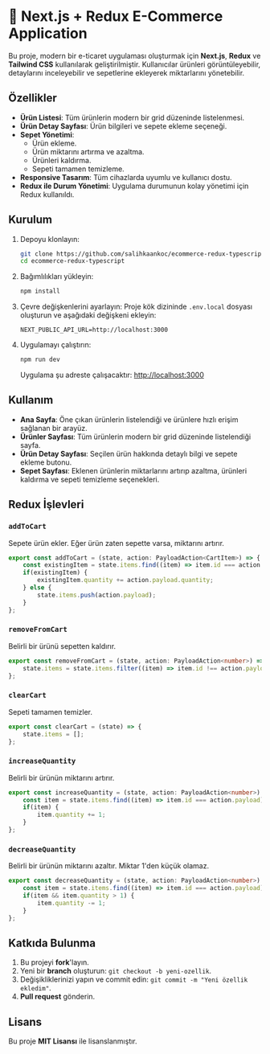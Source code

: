 # 🛒 Next.js + Redux E-Commerce Application

Bu proje, modern bir e-ticaret uygulaması oluşturmak için **Next.js**, **Redux** ve **Tailwind CSS** kullanılarak geliştirilmiştir. Kullanıcılar ürünleri görüntüleyebilir, detaylarını inceleyebilir ve sepetlerine ekleyerek miktarlarını yönetebilir.

## Özellikler

- **Ürün Listesi**: Tüm ürünlerin modern bir grid düzeninde listelenmesi.
- **Ürün Detay Sayfası**: Ürün bilgileri ve sepete ekleme seçeneği.
- **Sepet Yönetimi**:
  - Ürün ekleme.
  - Ürün miktarını artırma ve azaltma.
  - Ürünleri kaldırma.
  - Sepeti tamamen temizleme.
- **Responsive Tasarım**: Tüm cihazlarda uyumlu ve kullanıcı dostu.
- **Redux ile Durum Yönetimi**: Uygulama durumunun kolay yönetimi için Redux kullanıldı.

## Kurulum

1. Depoyu klonlayın:
   ```bash
   git clone https://github.com/salihkaankoc/ecommerce-redux-typescript.git
   cd ecommerce-redux-typescript
   ```

2. Bağımlılıkları yükleyin:
   ```bash
   npm install
   ```

3. Çevre değişkenlerini ayarlayın:
   Proje kök dizininde `.env.local` dosyası oluşturun ve aşağıdaki değişkeni ekleyin:
   ```env
   NEXT_PUBLIC_API_URL=http://localhost:3000
   ```

4. Uygulamayı çalıştırın:
   ```bash
   npm run dev
   ```

   Uygulama şu adreste çalışacaktır: [http://localhost:3000](http://localhost:3000)

## Kullanım

- **Ana Sayfa**: Öne çıkan ürünlerin listelendiği ve ürünlere hızlı erişim sağlanan bir arayüz.
- **Ürünler Sayfası**: Tüm ürünlerin modern bir grid düzeninde listelendiği sayfa.
- **Ürün Detay Sayfası**: Seçilen ürün hakkında detaylı bilgi ve sepete ekleme butonu.
- **Sepet Sayfası**: Eklenen ürünlerin miktarlarını artırıp azaltma, ürünleri kaldırma ve sepeti temizleme seçenekleri.

## Redux İşlevleri

### `addToCart`
Sepete ürün ekler. Eğer ürün zaten sepette varsa, miktarını artırır.
```typescript
export const addToCart = (state, action: PayloadAction<CartItem>) => {
    const existingItem = state.items.find((item) => item.id === action.payload.id);
    if(existingItem) {
        existingItem.quantity += action.payload.quantity;
    } else {
        state.items.push(action.payload);
    }
};
```

### `removeFromCart`
Belirli bir ürünü sepetten kaldırır.
```typescript
export const removeFromCart = (state, action: PayloadAction<number>) => {
    state.items = state.items.filter((item) => item.id !== action.payload);
};
```

### `clearCart`
Sepeti tamamen temizler.
```typescript
export const clearCart = (state) => {
    state.items = [];
};
```

### `increaseQuantity`
Belirli bir ürünün miktarını artırır.
```typescript
export const increaseQuantity = (state, action: PayloadAction<number>) => {
    const item = state.items.find((item) => item.id === action.payload);
    if(item) {
        item.quantity += 1;
    }
};
```

### `decreaseQuantity`
Belirli bir ürünün miktarını azaltır. Miktar 1'den küçük olamaz.
```typescript
export const decreaseQuantity = (state, action: PayloadAction<number>) => {
    const item = state.items.find((item) => item.id === action.payload);
    if(item && item.quantity > 1) {
        item.quantity -= 1;
    }
};
```

## Katkıda Bulunma

1. Bu projeyi **fork**'layın.
2. Yeni bir **branch** oluşturun: `git checkout -b yeni-ozellik`.
3. Değişikliklerinizi yapın ve commit edin: `git commit -m "Yeni özellik ekledim"`.
4. **Pull request** gönderin.

## Lisans

Bu proje **MIT Lisansı** ile lisanslanmıştır.
